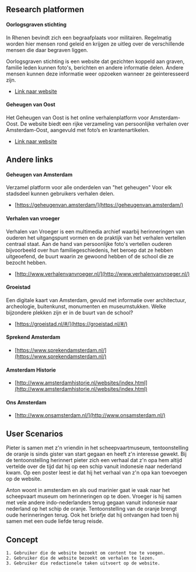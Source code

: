 ## Research platformen
#### Oorlogsgraven stichting
In Rhenen bevindt zich een begraafplaats voor militairen. Regelmatig worden hier mensen rond geleid en krijgen ze uitleg over de verschillende mensen die daar begraven liggen.

Oorlogsgraven stichting is een website dat gezichten koppeld aan graven, familie leden kunnen foto's, berichten en andere informatie delen. Andere mensen kunnen deze informatie weer opzoeken wanneer ze geinteresseerd zijn.

- [Link naar website](https://www.oorlogsgravenstichting.nl/persoon/75853/teo-albertus-kattouw)

#### Geheugen van Oost
Het Geheugen van Oost is het online verhalenplatform voor Amsterdam-Oost. De website biedt een rijke verzameling van persoonlijke verhalen over Amsterdam-Oost, aangevuld met foto’s en krantenartikelen.

- [Link naar website](https://geheugenvanoost.amsterdam/)

## Andere links
#### Geheugen van Amsterdam
Verzamel platform voor alle onderdelen van "het geheugen" Voor elk stadsdeel kunnen gebruikers verhalen delen.

- [https://geheugenvan.amsterdam/](https://geheugenvan.amsterdam/)

#### Verhalen van vroeger
Verhalen van Vroeger is een multimedia archief waarbij herinneringen van ouderen het uitgangspunt vormen en de praktijk van het verhalen vertellen centraal staat. Aan de hand van persoonlijke foto's vertellen ouderen bijvoorbeeld over hun familiegeschiedenis, het beroep dat ze hebben uitgeoefend, de buurt waarin ze gewoond hebben of de school die ze bezocht hebben. 

- [http://www.verhalenvanvroeger.nl/](http://www.verhalenvanvroeger.nl/)

#### Groeistad
Een digitale kaart van Amsterdam, gevuld met informatie over architectuur, archeologie, buitenkunst, monumenten en museumstukken. Welke bijzondere plekken zijn er in de buurt van de school? 

- [https://groeistad.nl/#/](https://groeistad.nl/#/)

#### Sprekend Amsterdam

- [https://www.sprekendamsterdam.nl/](https://www.sprekendamsterdam.nl/)

#### Amsterdam Historie

- [http://www.amsterdamhistorie.nl/websites/index.html](http://www.amsterdamhistorie.nl/websites/index.html)

#### Ons Amsterdam
- [http://www.onsamsterdam.nl/](http://www.onsamsterdam.nl/)


## User Scenarios
Pieter is samen met z'n vriendin in het scheepvaartmuseum, tentoonstelling de oranje is sinds gister van start gegaan en heeft z'n interesse gewekt. Bij de tentoonstelling herinnert pieter zich een verhaal dat z'n opa hem altijd vertelde over de tijd dat hij op een schip vanuit indonesie naar nederland kwam. Op een poster leest ie dat hij het verhaal van z'n opa kan toevoegen op de website.

Anton woont in amsterdam en als oud marinier gaat ie vaak naar het scheepvaart museum om herinneringen op te doen. Vroeger is hij samen met vele andere indo-nederlanders terug gegaan vanuit indonesie naar nederland op het schip de oranje. Tentoonstelling van de oranje brengt oude herinneringen terug. Ook het briefje dat hij ontvangen had toen hij samen met een oude liefde terug reisde. 

## Concept
	1. Gebruiker die de website bezoekt om content toe te voegen.
	2. Gebruiker die de website bezoekt om verhalen te lezen.
	3. Gebruiker die redactionele taken uitvoert op de website.



